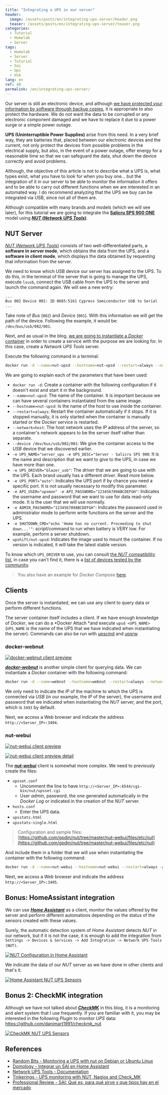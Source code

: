 ```yaml
---
title: "Integrating a UPS in our server"
header:
  image: /assets/posts/en/integrating-ups-server/header.png
  teaser: /assets/posts/en/integrating-ups-server/teaser.png
categories:
  - Tutorial
  - Homelab
  - Server
tags:
  - Homelab
  - Server
  - Tutorial
  - Sai
  - Ups
  - Usb
lang: en
ref: 48
permalink: /en/integrating-ups-server/
---
```


Our server is still an electronic device, and although [we have protected your information by software through backup copies](https://www.danielmartingonzalez.com/en/backups-towards-docker/), it is appropriate to also protect the hardware. We do not want the data to be corrupted or any electronic component damaged and we have to replace it due to a power surge or a simple power outage.

**UPS (Uninterruptible Power Supplies)** arise from this need. In a very brief way, they are batteries that, placed between our electronic devices and the current, not only protect the devices from possible problems in the electrical supply, but also, in the event of a power outage, offer energy for a reasonable time so that we can safeguard the data, shut down the device correctly and avoid problems.

Although, the objective of this article is not to describe what a UPS is, what types exist, what you have to look for when you buy one... but the integration of it in our server to be able to monitor the information it offers and to be able to carry out different functions when we are interested in an automated way. I do recommend analyzing that the UPS we buy can be integrated via USB, since not all of them are.

Although compatible with many brands and models (which we will see later), for this tutorial we are going to integrate the [**Salicru SPS 900 ONE**](https://amzn.to/3JYuON6) model using [**_NUT_ (_Network UPS Tools_)**](https://networkupstools.org/).

## NUT Server

[_NUT_ (_Network UPS Tools_)](https://networkupstools.org/) consists of two well-differentiated parts, a **software in server mode**, which obtains the data from the UPS, and a **software in client mode**, which displays the data obtained by requesting that information from the server.

We need to know which USB device our server has assigned to the UPS. To do this, in the terminal of the server that is going to manage the UPS, execute `lsusb`, connect the USB cable from the UPS to the server and launch the command again. We will see a new entry:

```bash
...
Bus 002 Device 001: ID 0665:5161 Cypress Semiconductor USB to Serial
...
```

Take note of _Bus_ (`002`) and _Device_ (`001`). With this information we will get the path of the device. Following the example, it would be: `/dev/bus/usb/002/001`.

Next, and as usual in the blog, [we are going to instantiate a _Docker_ container](https://www.danielmartingonzalez.com/en/docker-and-portainer-in-debian/) in order to create a service with the purpose we are looking for. In this case, create a _Network UPS Tools_ server.

Execute the following command in a terminal:

```bash
docker run -d --name=nut-upsd --hostname=nut-upsd --restart=always --network=host --device /dev/bus/usb/002/001 -e UPS_NAME="server_ups" -e UPS_DESC="Server - Salicru SPS 900 ONE" -e UPS_DRIVER="blazer_usb" -e UPS_PORT="auto" -e API_USER="upsmon" -e API_PASSWORD="123456789ABCDEFGH" -e ADMIN_PASSWORD="123456789ABCDEFGH" -e SHUTDOWN_CMD="echo 'Home has no current. Proceeding to shut down...'" upshift/nut-upsd
```

We are going to explain each of the parameters that have been used:

- `docker run -d`: Create a container with the following configuration if it doesn't exist and start it in the background.
- `--name=nut-upsd`: The name of the container. It is important because we can have several containers instantiated from the same image.
- `--hostname=nut-upsd`: Is the name of the host to use inside the container.
- `--restart=always`: Restart the container automatically if it stops. If it is stopped manually, it is only started when the container is manually started or the _Docker_ service is restarted.
- `--network=host`: The host network uses the _IP_ address of the server, so a container's network appears to be the server itself rather than separate.
- `--device /dev/bus/usb/002/001`: We give the container access to the _USB_ device that we discovered earlier.
- `-e UPS_NAME="server_ups -e UPS_DESC="Server - Salicru SPS 900`: It is the name and description that we want to give to the UPS, in case we have more than one.
- `-e UPS_DRIVER="blazer_usb"`: The _driver_ that we are going to use with the UPS. Each brand usually has a different _driver_. Read more below.
- `-e UPS_PORT="auto"`: Indicates the UPS port if by chance you need a specific port. It is not usually necessary to modify this parameter.
- `-e API_USER="upsmon" -e API_PASSWORD="123456789ABCDEFGH"`: Indicates the username and password that we want to use for data read-only mode. It is the user that we will use normally.
- `-e ADMIN_PASSWORD="123456789ABCDEFGH"`: Indicates the password used in administrator mode to perform write functions on the server and the UPS.
- `-e SHUTDOWN_CMD="echo 'Home has no current. Proceeding to shut down...'"`: _script_/command to run when battery is VERY low. For example, perform a server shutdown.
- `upshift/nut-upsd`: Indicates the image used to mount the container. If no version is indicated, it will take the latest stable version.

To know which `UPS_DRIVER` to use, you can consult [the _NUT_ compatibility list](https://networkupstools.org/stable-hcl.html), in case you can't find it, there is a [list of devices tested by the community](https://networkupstools.org/ddl/).

> You also have an example for _Docker Compose_ [here](https://github.com/danimart1991/docker-compose-files/tree/master/nut-upsd).

## Clients

Once the server is instantiated, we can use any client to query data or perform different functions.

The server container itself includes a client. If we have enough knowledge of _Docker_, we can do a *Docker Attach *and execute `upsd <UPS_NAME>` (`UPS_NAME` is the name of the UPS that we have indicated when instantiating the server). Commands can also be run with [upscmd](https://networkupstools.org/docs/man/upscmd.html) and [upsrw](https://networkupstools.org/docs/man/upsrw.html).

### docker-webnut

[![docker-webnut client preview](/assets/posts/en/integrating-ups-server/docker-webnut.png)](/assets/posts/en/integrating-ups-server/docker-webnut.png)

[**_docker-webnut_**](https://github.com/edgd1er/docker-webnut) is another simple client for querying data. We can instantiate a _Docker_ container with the following command:

```bash
docker run -d --name=webnut --hostname=webnut --restart=always --network=host -e UPS_HOST="<IP_SERVIDOR>" -e UPS_PORT="3493" -e UPS_USER="upsmon" -e UPS_PASSWORD="123456789ABCDEFGH" edgd1er/webnut:latest
```

We only need to indicate the _IP_ of the machine to which the UPS is connected via _USB_ (in our example, the _IP_ of the server), the username and password that we indicated when instantiating the _NUT_ server, and the port, which is `3493` by default.

Next, we access a Web browser and indicate the address `http://<Server_IP>:3494`.

### nut-webui

[![nut-webui client preview](/assets/posts/en/integrating-ups-server/nut-webui-dashboard-01.png)](/assets/posts/en/integrating-ups-server/nut-webui-dashboard-01.png)

[![nut-webui client preview detail](/assets/posts/en/integrating-ups-server/nut-webui-dashboard-02.png)](/assets/posts/en/integrating-ups-server/nut-webui-dashboard-02.png)

The [**_nut-webui_**](https://github.com/gpdm/nut) client is somewhat more complex. We need to previously create the files:

- `upsset.conf`
  - Uncomment the line to have `http://<Server_IP>:6544/cgi-bin/nut/upsset.cgi`
  - User _admin_, password, the one generated automatically in the _Docker Log_ or indicated in the creation of the _NUT_ server.
- `hosts.conf`
  - Enter the UPS data.
- `upsstats.html`
- `upsstats-single.html`

> Configuration and sample files: [https://github.com/gpdm/nut/tree/master/nut-webui/files/etc/nut](https://github.com/gpdm/nut/tree/master/nut-webui/files/etc/nut)

And include them in a folder that we will use when instantiating the container with the following command:

```bash
docker run -d --name=nut-webui --hostname=nut-webui --restart=always -p 6495:80 -v <PATH_FOLDER_CONFIGURATION_FILES>:/etc/nut gpdm/nut-webui:latest
```

Next, we access a _Web_ browser and indicate the address `http://<Server_IP>:3495`.

## Bonus: HomeAssistant integration

We can use [**_Home Assistant_**](https://www.home-assistant.io/) as a client, monitor the values offered by the server and perform different automations depending on the status of the sensors created with these values.

Surely, the automatic detection system of _Home Assistant_ detects _NUT_ in our network, but if it is not the case, it is enough to add the integration from `Settings -> Devices & Services -> Add Integration -> Network UPS Tools (NUT)`.

[![NUT Configuration in Home Assistant](/assets/posts/en/integrating-ups-server/nut-homeassistant-config.png)](/assets/posts/en/integrating-ups-server/nut-homeassistant-config.png)

We indicate the data of our _NUT_ server as we have done in other clients and that's it.

[![Home Assistant NUT UPS Sensors](/assets/posts/en/integrating-ups-server/nut-homeassistant-sensors.png)](/assets/posts/en/integrating-ups-server/nut-homeassistant-sensors.png)

## Bonus 2: CheckMK integration

Although we have not talked about [**_CheckMK_**](https://checkmk.com/) in this blog, it is a monitoring and alert system that I use frequently. If you are familiar with it, you may be interested in the following _Plugin_ to monitor _UPS_ data: https://github.com/danimart1991/checkmk_nut

[![CheckMK NUT UPS Sensors](/assets/posts/en/integrating-ups-server/nut-checkmk-sensors.png)](/assets/posts/en/integrating-ups-server/nut-checkmk-sensors.png)

## References

- [Random Bits - Monitoring a UPS with nut on Debian or Ubuntu Linux](https://blog.shadypixel.com/monitoring-a-ups-with-nut-on-debian-or-ubuntu-linux/)
- [Domology - Integrar un SAI en Home Assistant](https://domology.es/integrar-un-sai-en-home-assistant/)
- [Network UPS Tools - Documentation](https://networkupstools.org/documentation.html)
- [Tinkerings - UPS monitoring with NUT, Nagios and Check_MK](https://blog.minodudd.com/2013/10/23/ups-monitoring-with-nut-nagios-and-check_mk/)
- [Professional Review - SAI: Qué es, para qué sirve y que tipos hay en el mercado](https://www.profesionalreview.com/2019/02/23/que-es-sai/)
